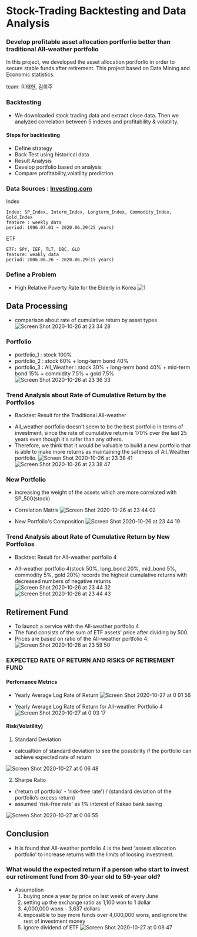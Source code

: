 # Stock-Trading Backtesting and Data Analysis

### Develop profitable asset allocation portforlio better than traditional All-weather portfolio

In this project, we developed the asset allocation portforlio in order to secure stable funds after retirement. This project based on Data Mining and Economic statistics.

team: 이태헌, 김희주

### Backtesting
* We downloaded stock trading data and extract close data. Then we analyzed correlation between 5 indexes and profitability & volatility.

#### Steps for backtesting 
* Define strategy
* Back Test using historical data
* Result Analysis
* Develop portfolio based on analysis
* Compare profitability,volatility prediction


### Data Sources : [Investing.com](https://www.investing.com/)
Index 

    Index: SP_Index, Interm_Index, Longterm_Index, Commodity_Index, Gold_Index
    feature : weekly data
    period: 1996.07.01 ~ 2020.06.29(25 years)
    
ETF    

    ETF: SPY, IEF, TLT, DBC, GLD
    feature: weakly data
    period: 2006.06.26 ~ 2020.06.29(15 years)
    
### Define a Problem
* High Relative Poverty Rate for the Elderly in Korea
![1](https://user-images.githubusercontent.com/68367134/97185204-20308d80-17e3-11eb-80ba-af56ae278924.png)


## Data Processing

* comparison about rate of cumulative return by asset types
![Screen Shot 2020-10-26 at 23 34 28](https://user-images.githubusercontent.com/68367134/97185701-bbc1fe00-17e3-11eb-9d31-46d8ad0e3895.png)


### Portfolio
- portfolio_1 : stock 100%
- portfolio_2 : stock 60% + long-term bond 40%
- portfolio_3 : All_Weather : stock 30% + long-term bond 40% + mid-term bond 15% + commidity 7.5% + gold 7.5%
![Screen Shot 2020-10-26 at 23 36 33](https://user-images.githubusercontent.com/68367134/97185929-06dc1100-17e4-11eb-95c9-7f75cdcb5d45.png)



### Trend Analysis about Rate of Cumulative Return by the Portfolios
* Backtest Result for the Traditional All-weather
- All_weather portfolio doesn't seem to be the best portfolio in terms of investment, since the rate of cumulative return is 170% over the last 25 years even though it's safer than any others. 
- Therefore, we think that it would be valuable to build a new portfolio that is able to make more returns as maintaining the safeness of All_Weather portfolio.
![Screen Shot 2020-10-26 at 23 38 41](https://user-images.githubusercontent.com/68367134/97186200-57536e80-17e4-11eb-955e-f9ee4a33291c.png)
![Screen Shot 2020-10-26 at 23 38 47](https://user-images.githubusercontent.com/68367134/97186205-58849b80-17e4-11eb-9c49-d2c82c3f3c60.png)
    
### New Portfolio
- increasing the weight of the assets which are more correlated with SP_500(stock) 

* Correlation Matrix 
![Screen Shot 2020-10-26 at 23 44 02](https://user-images.githubusercontent.com/68367134/97187148-84545100-17e5-11eb-8992-461f91ff97bf.png)

* New Portfolio's Composition
![Screen Shot 2020-10-26 at 23 44 19](https://user-images.githubusercontent.com/68367134/97187167-89190500-17e5-11eb-88e9-afc4ef46af18.png)

### Trend Analysis about Rate of Cumulative Return by New Portfolios
* Backtest Result for All-weather portfolio 4
- All-weather portfolio 4(stock 50%, long_bond 20%, mid_bond 5%, commodity 5%, gold 20%) records the highest cumulative returns with decreased numbers of negative returns
![Screen Shot 2020-10-26 at 23 44 32](https://user-images.githubusercontent.com/68367134/97187181-8cac8c00-17e5-11eb-9a67-ab45fe01427e.png)
![Screen Shot 2020-10-26 at 23 44 43](https://user-images.githubusercontent.com/68367134/97187192-90401300-17e5-11eb-8eb9-6433454d02e3.png)

## Retirement Fund
- To launch a service with the All-weather portfolio 4
- The fund consists of the sum of ETF assets' price after dividing by 500.
- Prices are based on ratio of the All-weather portfolio 4.
![Screen Shot 2020-10-26 at 23 59 50](https://user-images.githubusercontent.com/68367134/97188822-4821f000-17e7-11eb-91fa-51fb6c55f947.png)

### EXPECTED RATE OF RETURN AND RISKS OF RETIREMENT FUND
#### Perfomance Metrics
- Yearly Average Log Rate of Return
![Screen Shot 2020-10-27 at 0 01 56](https://user-images.githubusercontent.com/68367134/97189183-a6e76980-17e7-11eb-8ed2-18ccd745e957.png)

- Yearly Average Log Rate of Return for All-weather Portfolio 4
![Screen Shot 2020-10-27 at 0 03 17](https://user-images.githubusercontent.com/68367134/97189266-bd8dc080-17e7-11eb-82c9-f8faceeaf98a.png)

#### Risk(Volatility)
1. Standard Deviation
- calcualtion of standard deviation to see the possibility if the portfolio can achieve expected rate of return

![Screen Shot 2020-10-27 at 0 06 48](https://user-images.githubusercontent.com/68367134/97189762-4ad11500-17e8-11eb-84f8-a583da68c2a7.png)


2. Sharpe Ratio
- ('return of portfolio' - 'risk-free rate') / (standard deviation of the portfolio’s excess return)
- assumed 'risk-free rate' as 1% interest of Kakao bank saving

![Screen Shot 2020-10-27 at 0 06 55](https://user-images.githubusercontent.com/68367134/97189772-4c9ad880-17e8-11eb-8a2f-3387957e53ef.png)

## Conclusion
- It is found that All-weather portfolio 4 is the best 'assest allocation portfolio' to increase returns with the limits of loosing investment. 

### What would the expected return if a person who start to invest our retirement fund from 30-year old to 59-year old? 
- Assumption
    1. buying once a year by price on last week of every June
    2. setting up the exchange ratio as 1,100 won to 1 dollar
    3. 4,000,000 wons - 3,637 dollars
    4. impossible to buy more funds over 4,000,000 wons, and ignore the rest of investment money
    5. ignore dividend of ETF
![Screen Shot 2020-10-27 at 0 08 47](https://user-images.githubusercontent.com/68367134/97189958-866bdf00-17e8-11eb-8ecd-df0ad0eaf3ff.png)
